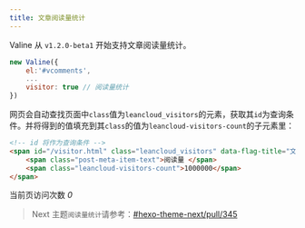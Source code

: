 ```yaml
---
title: 文章阅读量统计
---
```


Valine 从 `v1.2.0-beta1` 开始支持文章阅读量统计。

``` js
new Valine({
    el:'#vcomments',
    ...
    visitor: true // 阅读量统计
})
```


网页会自动查找页面中`class`值为`leancloud_visitors`的元素，获取其`id`为查询条件。并将得到的值填充到其`class`的值为`leancloud-visitors-count`的子元素里：

``` html
<!-- id 将作为查询条件 -->
<span id="/visitor.html" class="leancloud_visitors" data-flag-title="文章阅读量统计">
    <span class="post-meta-item-text">阅读量 </span>
    <span class="leancloud-visitors-count">1000000</span>
</span>
```
<span id="/visitor.html" class="leancloud_visitors" data-flag-title="文章阅读量统计">
    <span class="post-meta-item-text"> 当前页访问次数 </span>
    <i class="leancloud-visitors-count">0</i>
</span>

> Next 主题`阅读量统计`请参考：[#hexo-theme-next/pull/345](https://github.com/theme-next/hexo-theme-next/pull/345)